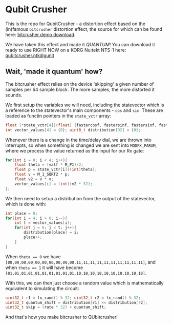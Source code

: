 # Qubit Crusher

This is the repo for QubitCrusher - a distortion effect based on the (in)famous `bitcrusher` distortion effect, the source for which can be found here: [bitcrusher demo download](https://www.korg.com/us/support/download/others/0/832/4743/).

We have taken this effect and made it _QUANTUM_! You can download it ready to use RIGHT NOW on a KORG Nu:tekt NTS-1 here: [qubitcrusher.ntkdigunit](./qubitcrusher.ntkdigunit)

## Wait, 'made it quantum' how?

The bitcrusher effect relies on the device 'skipping' a given number of samples per 64 sample block. The more samples, the more distorted it sounds. 

We first setup the variables we will need, including the statevector which is a reference to the statevector's main components - `cos` and `sin`. These are loaded as functin pointers in the `state_vctr` array:

```c
float (*state_vctr[4])(float) {fastercosf, fastersinf, fastersinf, fastercosf};
int vector_values[4] = {0}; uint8_t distribution[32] = {0};
```

Whenever there is a change in the time/delay dial, we are thrown into interrupts, so when something is changed we are sent into `MODFX_PARAM`, where we process the value returned as the input for our Rx gate:

```c
for(int i = 0; i < 4; i++){
    float theta = (valf * M_PI)/2;
    float p = state_vctr[i]((int)theta);
    float v = M_1_SQRT2 * p;
    float v2 = v * v;
    vector_values[i] = (int)(v2 * 32);
};
```

We then need to setup a distribution from the output of the statevector, which is done with:

```c
int place = 0;
for(int i = 4; i > 0; i--){
    int t = vector_values[i];
    for(int j = 0; j < t; j++){
        distribution[place] = i;
        place++;
    }
}
```

When `theta == 0` we have `[00,00,00,00,00,00,00,00,00,00,11,11,11,11,11,11,11,11,11,11]`, and when `theta == 1` it will have become `[01,01,01,01,01,01,01,01,01,01,10,10,10,10,10,10,10,10,10,10]`. 

With this, we can then just choose a random value which is mathematically equivalent to simulating the circuit:

```c
uint32_t r1 = fx_rand() % 32; uint32_t r2 = fx_rand() % 32;
uint32_t quantum_shift = distribution[r1] << distribution[r2];
uint32_t skip = (rate * 32) + quantum_shift;
```

And that's how you make bitcrusher to QUbitcrusher! 